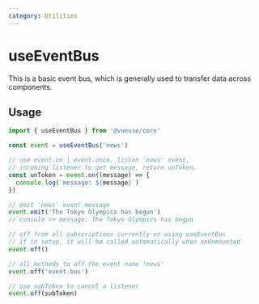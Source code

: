 ```yaml
---
category: Utilities
---
```


# useEventBus

This is a basic event bus, which is generally used to transfer data across components.

## Usage

```ts
import { useEventBus } from '@vueuse/core'

const event = useEventBus('news')

// use event.on | event.once, listen 'news' event,
// incoming listener to get message, return unToken.
const unToken = event.on((message) => {
  console.log(`message: ${message}`)
})

// emit 'news' event message
event.emit('The Tokyo Olympics has begun')
// console >> message: The Tokyo Olympics has begun

// off from all subscriptions currently on using useEventBus
// if in setup, it will be called automatically when onUnmounted
event.off()

// all methods to off the event name 'news'
event.off('event-bus')

// use subToken to cancel a listener
event.off(subToken)
```
